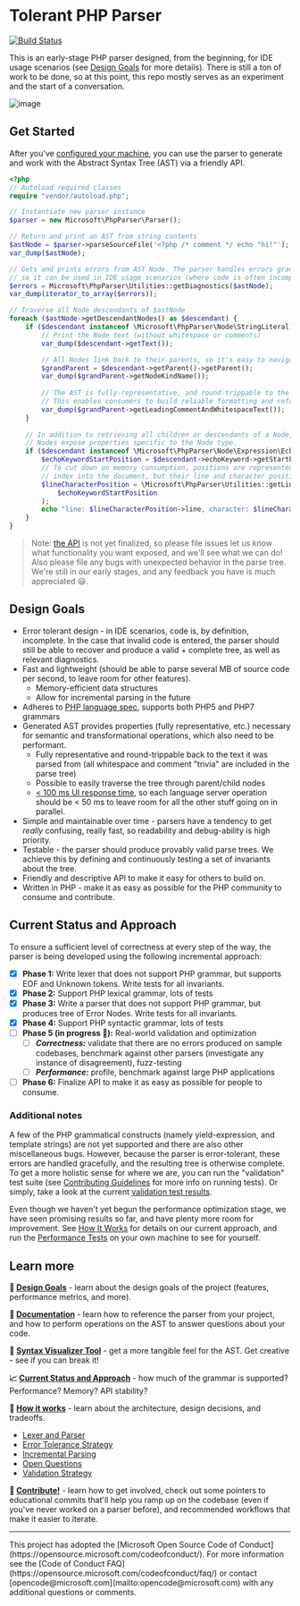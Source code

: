 # Tolerant PHP Parser
[![Build Status](https://travis-ci.org/Microsoft/tolerant-php-parser.svg?branch=master)](https://travis-ci.org/Microsoft/tolerant-php-parser)

This is an early-stage PHP parser designed, from the beginning, for IDE usage scenarios (see [Design Goals](#design-goals) for more details). There is
still a ton of work to be done, so at this point, this repo mostly serves as 
an experiment and the start of a conversation.

![image](https://cloud.githubusercontent.com/assets/762848/19023070/4ab01c92-889a-11e6-9bb5-ec1a6816aba2.png)

## Get Started
After you've [configured your machine](docs/GettingStarted.md), you can use the parser to generate and work 
with the Abstract Syntax Tree (AST) via a friendly API.
```php
<?php
// Autoload required classes
require "vendor/autoload.php";

// Instantiate new parser instance
$parser = new Microsoft\PhpParser\Parser();

// Return and print an AST from string contents
$astNode = $parser->parseSourceFile('<?php /* comment */ echo "hi!"');
var_dump($astNode);

// Gets and prints errors from AST Node. The parser handles errors gracefully,
// so it can be used in IDE usage scenarios (where code is often incomplete).
$errors = Microsoft\PhpParser\Utilities::getDiagnostics($astNode);
var_dump(iterator_to_array($errors));

// Traverse all Node descendants of $astNode
foreach ($astNode->getDescendantNodes() as $descendant) {
    if ($descendant instanceof \Microsoft\PhpParser\Node\StringLiteral) {
        // Print the Node text (without whitespace or comments)
        var_dump($descendant->getText());

        // All Nodes link back to their parents, so it's easy to navigate the tree.
        $grandParent = $descendant->getParent()->getParent();
        var_dump($grandParent->getNodeKindName());
        
        // The AST is fully-representative, and round-trippable to the original source.
        // This enables consumers to build reliable formatting and refactoring tools.
        var_dump($grandParent->getLeadingCommentAndWhitespaceText());
    }
    
    // In addition to retrieving all children or descendants of a Node,
    // Nodes expose properties specific to the Node type.
    if ($descendant instanceof \Microsoft\PhpParser\Node\Expression\EchoExpression) {
        $echoKeywordStartPosition = $descendant->echoKeyword->getStartPosition();
        // To cut down on memory consumption, positions are represented as a single integer 
        // index into the document, but their line and character positions are easily retrieved.
        $lineCharacterPosition = \Microsoft\PhpParser\Utilities::getLineCharacterPositionFromPosition(
            $echoKeywordStartPosition
        );
        echo "line: $lineCharacterPosition->line, character: $lineCharacterPosition->character";
    }
}
```

> Note: [the API](docs/ApiDocumentation.md) is not yet finalized, so please file issues let us know what functionality you want exposed, 
and we'll see what we can do! Also please file any bugs with unexpected behavior in the parse tree. We're still
in our early stages, and any feedback you have is much appreciated :smiley:.

## Design Goals
* Error tolerant design - in IDE scenarios, code is, by definition, incomplete. In the case that invalid code is entered, the
parser should still be able to recover and produce a valid + complete tree, as well as relevant diagnostics. 
* Fast and lightweight (should be able to parse several MB of source code per second,
 to leave room for other features). 
  * Memory-efficient data structures
  * Allow for incremental parsing in the future
* Adheres to [PHP language spec](https://github.com/php/php-langspec),
supports both PHP5 and PHP7 grammars
* Generated AST provides properties (fully representative, etc.) necessary for semantic and transformational
operations, which also need to be performant.
  * Fully representative and round-trippable back to the text it was parsed from (all whitespace and comment "trivia" are included in the parse tree)
  * Possible to easily traverse the tree through parent/child nodes
  * [< 100 ms UI response time](https://www.computer.org/csdl/proceedings/afips/1968/5072/00/50720267.pdf),
so each language server operation should be < 50 ms to leave room for all the
 other stuff going on in parallel.
* Simple and maintainable over time - parsers have a tendency to get *really*
 confusing, really fast, so readability and debug-ability is high priority.
* Testable - the parser should produce provably valid parse trees. We achieve this by defining and continuously testing
 a set of invariants about the tree.
* Friendly and descriptive API to make it easy for others to build on. 
* Written in PHP - make it as easy as possible for the PHP community to consume and contribute.

## Current Status and Approach
To ensure a sufficient level of correctness at every step of the way, the
parser is being developed using the following incremental approach:

* [x] **Phase 1:** Write lexer that does not support PHP grammar, but supports EOF 
and Unknown tokens. Write tests for all invariants.
* [x] **Phase 2:** Support PHP lexical grammar, lots of tests
* [x] **Phase 3:** Write a parser that does not support PHP grammar, but produces tree of 
Error Nodes. Write tests for all invariants.
* [x] **Phase 4:** Support PHP syntactic grammar, lots of tests
* [ ] **Phase 5 (in progress :running:):** Real-world validation and optimization
  * [ ] _**Correctness:**_ validate that there are no errors produced on sample codebases, benchmark against other parsers (investigate any instance of disagreement), fuzz-testing
  * [ ] _**Performance:**_ profile, benchmark against large PHP applications
* [ ] **Phase 6:** Finalize API to make it as easy as possible for people to consume. 

### Additional notes
A few of the PHP grammatical constructs (namely yield-expression, and template strings)
are not yet supported and there are also other miscellaneous bugs. However, because the parser is error-tolerant,
these errors are handled gracefully, and the resulting tree is otherwise complete. To get a more holistic sense for
where we are, you can run the "validation" test suite (see [Contributing Guidelines](Contributing.md) for more info 
on running tests). Or simply, take a look at the current [validation test results](https://travis-ci.org/Microsoft/tolerant-php-parser).

Even though we haven't yet begun the performance optimization stage, we have seen promising results so far, 
and have plenty more room for improvement. See [How It Works](docs/HowItWorks.md) for details on our current 
approach, and run the [Performance Tests](Contributing.md#running-performance-tests) on your 
own machine to see for yourself.

## Learn more
**:dart: [Design Goals](#design-goals)** - learn about the design goals of the project (features, performance metrics, and more).

**:book: [Documentation](docs/GettingStarted.md#getting-started)** - learn how to reference the parser from your project, and how to perform
operations on the AST to answer questions about your code.

**:eyes: [Syntax Visualizer Tool](syntax-visualizer/client#php-parser-syntax-visualizer-tool)** - get a more tangible feel for the AST. Get creative - see if you can break it! 

**:chart_with_upwards_trend: [Current Status and Approach](#current-status-and-approach)** - how much of the grammar is supported? Performance? Memory? API stability?

**:wrench: [How it works](docs/HowItWorks.md)** - learn about the architecture, design decisions, and tradeoffs.
  * [Lexer and Parser](docs/HowItWorks.md#lexer)
  * [Error Tolerance Strategy](docs/HowItWorks.md#error-tokens)
  * [Incremental Parsing](docs/HowItWorks.md#incremental-parsing)
  * [Open Questions](docs/HowItWorks.md#open-questions)
  * [Validation Strategy](docs/HowItWorks.md#validation-strategy)

**:sparkling_heart: [Contribute!](Contributing.md)** - learn how to get involved, check out some pointers to educational commits that'll
help you ramp up on the codebase (even if you've never worked on a parser before), 
and recommended workflows that make it easier to iterate.

<hr>
This project has adopted the [Microsoft Open Source Code of Conduct](https://opensource.microsoft.com/codeofconduct/). 
For more information see the [Code of Conduct FAQ](https://opensource.microsoft.com/codeofconduct/faq/) or contact 
[opencode@microsoft.com](mailto:opencode@microsoft.com) with any additional questions or comments.
